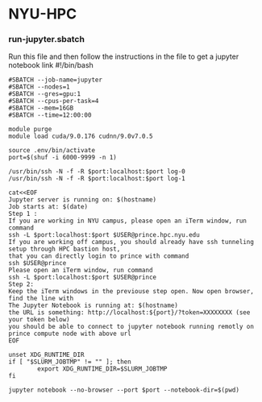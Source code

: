 # NYU-HPC

### run-jupyter.sbatch
Run this file and then follow the instructions in the file to get a jupyter notebook link
	#!/bin/bash

	#SBATCH --job-name=jupyter
	#SBATCH --nodes=1
	#SBATCH --gres=gpu:1
	#SBATCH --cpus-per-task=4
	#SBATCH --mem=16GB
	#SBATCH --time=12:00:00

	module purge
	module load cuda/9.0.176 cudnn/9.0v7.0.5

	source .env/bin/activate
	port=$(shuf -i 6000-9999 -n 1)

	/usr/bin/ssh -N -f -R $port:localhost:$port log-0
	/usr/bin/ssh -N -f -R $port:localhost:$port log-1

	cat<<EOF
	Jupyter server is running on: $(hostname)
	Job starts at: $(date)
	Step 1 :
	If you are working in NYU campus, please open an iTerm window, run command
	ssh -L $port:localhost:$port $USER@prince.hpc.nyu.edu
	If you are working off campus, you should already have ssh tunneling setup through HPC bastion host,
	that you can directly login to prince with command
	ssh $USER@prince
	Please open an iTerm window, run command
	ssh -L $port:localhost:$port $USER@prince
	Step 2:
	Keep the iTerm windows in the previouse step open. Now open browser, find the line with
	The Jupyter Notebook is running at: $(hostname)
	the URL is something: http://localhost:${port}/?token=XXXXXXXX (see your token below)
	you should be able to connect to jupyter notebook running remotly on prince compute node with above url
	EOF

	unset XDG_RUNTIME_DIR
	if [ "$SLURM_JOBTMP" != "" ]; then
			export XDG_RUNTIME_DIR=$SLURM_JOBTMP
	fi

	jupyter notebook --no-browser --port $port --notebook-dir=$(pwd)

